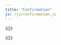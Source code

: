 ```yaml
---
title: "Confirmation"
js: /js/confirmation.js
---
```

{{<rawhtml>}}
<!-- Facebook Pixel -->
<img height="1" width="1" style="display:none"
    src="https://www.facebook.com/tr?id=576633227759446&ev=PageView&noscript=1"
    />
{{</rawhtml>}}

